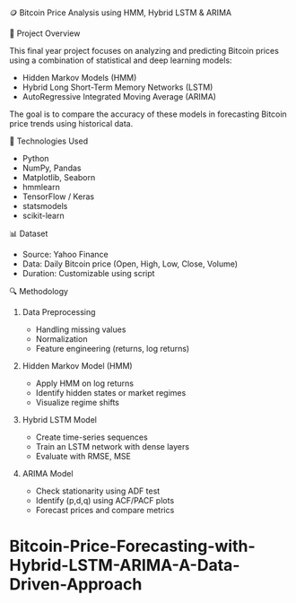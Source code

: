 

🪙 Bitcoin Price Analysis using HMM, Hybrid LSTM & ARIMA

📌 Project Overview

This final year project focuses on analyzing and predicting Bitcoin prices using a combination of statistical and deep learning models:

* Hidden Markov Models (HMM)
* Hybrid Long Short-Term Memory Networks (LSTM)
* AutoRegressive Integrated Moving Average (ARIMA)

The goal is to compare the accuracy of these models in forecasting Bitcoin price trends using historical data.

🧠 Technologies Used

* Python
* NumPy, Pandas
* Matplotlib, Seaborn
* hmmlearn
* TensorFlow / Keras
* statsmodels
* scikit-learn

 📊 Dataset

* Source: Yahoo Finance
* Data: Daily Bitcoin price (Open, High, Low, Close, Volume)
* Duration: Customizable using script

🔍 Methodology

1. Data Preprocessing

   * Handling missing values
   * Normalization
   * Feature engineering (returns, log returns)

2. Hidden Markov Model (HMM)

   * Apply HMM on log returns
   * Identify hidden states or market regimes
   * Visualize regime shifts

3. Hybrid LSTM Model

   * Create time-series sequences
   * Train an LSTM network with dense layers
   * Evaluate with RMSE, MSE

4. ARIMA Model

   * Check stationarity using ADF test
   * Identify (p,d,q) using ACF/PACF plots
   * Forecast prices and compare metrics



# Bitcoin-Price-Forecasting-with-Hybrid-LSTM-ARIMA-A-Data-Driven-Approach
